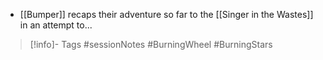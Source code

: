 - [[Bumper]] recaps their adventure so far to the [[Singer in the Wastes]] in an attempt to...

> [!info]- Tags
> #sessionNotes #BurningWheel #BurningStars

